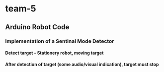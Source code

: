 # team-5
## Arduino Robot Code

### Implementation of a Sentinal Mode Detector

#### Detect target - Stationery robot, moving target

#### After detection of target (some audio/visual indication), target must stop
